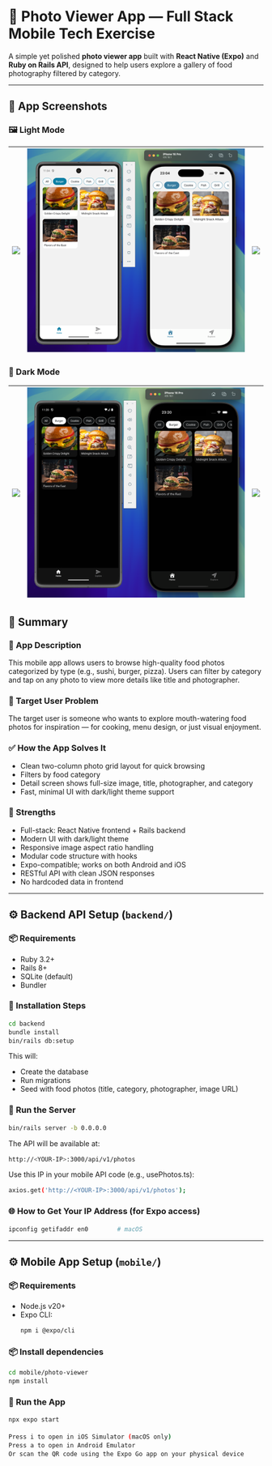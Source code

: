 # 📸 Photo Viewer App — Full Stack Mobile Tech Exercise

A simple yet polished **photo viewer app** built with **React Native (Expo)** and **Ruby on Rails API**, designed to help users explore a gallery of food photography filtered by category.

---

## 📱 App Screenshots

### 🖼️ Light Mode

| ![](./images/light-1.png) | ![](./images/light-2.png) | ![](./images/light-3.png) |
|---------------------------|---------------------------|---------------------------|

### 🌙 Dark Mode

| ![](./images/dark-1.png) | ![](./images/dark-2.png) | ![](./images/dark-3.png) |
|--------------------------|--------------------------|--------------------------|


## 🧠 Summary

### 📱 App Description
This mobile app allows users to browse high-quality food photos categorized by type (e.g., sushi, burger, pizza). Users can filter by category and tap on any photo to view more details like title and photographer.

### 👤 Target User Problem
The target user is someone who wants to explore mouth-watering food photos for inspiration — for cooking, menu design, or just visual enjoyment.

### ✅ How the App Solves It
- Clean two-column photo grid layout for quick browsing  
- Filters by food category  
- Detail screen shows full-size image, title, photographer, and category  
- Fast, minimal UI with dark/light theme support

### 💪 Strengths
- Full-stack: React Native frontend + Rails backend
- Modern UI with dark/light theme
- Responsive image aspect ratio handling
- Modular code structure with hooks
- Expo-compatible; works on both Android and iOS
- RESTful API with clean JSON responses
- No hardcoded data in frontend

---

## ⚙️ Backend API Setup (`backend/`)

### 📦 Requirements
- Ruby 3.2+
- Rails 8+
- SQLite (default)
- Bundler

### 🔧 Installation Steps

```bash
cd backend
bundle install
bin/rails db:setup
```

This will:
- Create the database
- Run migrations
- Seed with food photos (title, category, photographer, image URL)

### 🚀 Run the Server
```bash
bin/rails server -b 0.0.0.0
```

The API will be available at:
```bash
http://<YOUR-IP>:3000/api/v1/photos
```

Use this IP in your mobile API code (e.g., usePhotos.ts):
```bash
axios.get('http://<YOUR-IP>:3000/api/v1/photos');
```

### 🌐 How to Get Your IP Address (for Expo access)
```bash
ipconfig getifaddr en0        # macOS
```

---

## ⚙️ Mobile App Setup (`mobile/`)

### 📦 Requirements

- Node.js v20+
- Expo CLI:
  ```bash
  npm i @expo/cli
  ```

### 📦 Install dependencies

```bash
cd mobile/photo-viewer
npm install
```

### 🚀 Run the App

```bash
npx expo start

Press i to open in iOS Simulator (macOS only)
Press a to open in Android Emulator
Or scan the QR code using the Expo Go app on your physical device
```
